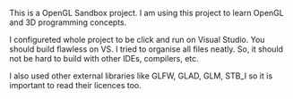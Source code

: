 This is a OpenGL Sandbox project. I am using this project to learn OpenGL and 3D programming concepts.

I configureted whole project to be click and run on Visual Studio. You should build flawless on VS.
I tried to organise all files neatly. So, it should not be hard to build with other IDEs, compilers, etc.

I also used other external libraries like GLFW, GLAD, GLM, STB_I so it is important to read their licences too.
